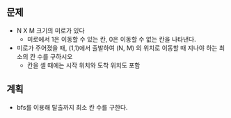 ## 문제
- N X M 크기의 미로가 있다
  - 미로에서 1은 이동할 수 있는 칸, 0은 이동할 수 없는 칸을 나타낸다.
- 미로가 주어졌을 때, (1,1)에서 출발하여 (N, M) 의 위치로 이동할 때 지나야 하는 최소의 칸 수를 구하시오
  - 칸을 셀 때에는 시작 위치와 도착 위치도 포함

## 계획
- bfs를 이용해 탈출까지 최소 칸 수를 구한다.
